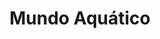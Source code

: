 ---
Numero: 204
title: Mundo Aquático
Autor: Hal Clement
Co-autor: 
Ano-de-Publicacao: 1974
Titulo-original: Ocean on Top
Tradutor: Maria Emília Ferros Moura
Co-tradutor: 
Ano-de-edicao: 1973
alias: Hal-Clement
Autor2-alias: 
Tradutor1-alias: Maria-Emilia-Ferros-Moura
Tradutor2-alias: 
Titulo-link: 204-Mundo-Aquatico
Capa: Lima de Freitas
pags: 201
Capa-link: Lima-de-Freitas
---
